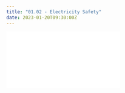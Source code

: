 ```yaml
---
title: "01.02 - Electricity Safety"
date: 2023-01-20T09:30:00Z
---
```


![Link to included file content](../../../../electronics/electricity-safety.md)

